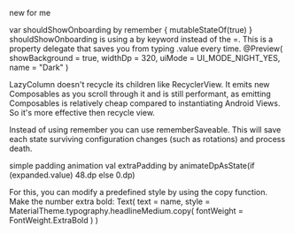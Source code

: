 new for me

var shouldShowOnboarding by remember { mutableStateOf(true) }
shouldShowOnboarding is using a by keyword instead of the =. This is a property delegate that saves you from typing .value every time.
@Preview(
    showBackground = true,
    widthDp = 320,
    uiMode = UI_MODE_NIGHT_YES,
    name = "Dark"
)

LazyColumn doesn't recycle its children like RecyclerView. It emits new Composables as you scroll through it and is still performant,
as emitting Composables is relatively cheap compared to instantiating Android Views. So it's more effective then recycle view.

Instead of using remember you can use rememberSaveable. This will save each state surviving configuration changes (such as rotations) and process death.

simple padding animation 
val extraPadding by animateDpAsState(if (expanded.value) 48.dp else 0.dp)

For this, you can modify a predefined style by using the copy function. Make the number extra bold:
Text(
                    text = name,
                    style = MaterialTheme.typography.headlineMedium.copy(
                        fontWeight = FontWeight.ExtraBold
                    )
                )
